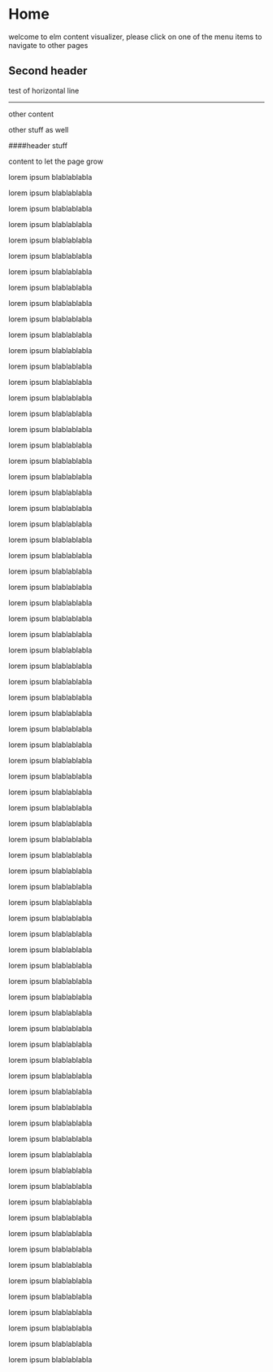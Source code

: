 Home
====

welcome to elm content visualizer, please click on one of the menu items to navigate to other pages

Second header
-------------


test of horizontal line


---

other content

other stuff as well

####header stuff

content to let the page grow

lorem ipsum blablablabla

lorem ipsum blablablabla

lorem ipsum blablablabla

lorem ipsum blablablabla

lorem ipsum blablablabla

lorem ipsum blablablabla

lorem ipsum blablablabla

lorem ipsum blablablabla

lorem ipsum blablablabla

lorem ipsum blablablabla

lorem ipsum blablablabla

lorem ipsum blablablabla

lorem ipsum blablablabla

lorem ipsum blablablabla

lorem ipsum blablablabla

lorem ipsum blablablabla

lorem ipsum blablablabla

lorem ipsum blablablabla

lorem ipsum blablablabla

lorem ipsum blablablabla

lorem ipsum blablablabla

lorem ipsum blablablabla

lorem ipsum blablablabla

lorem ipsum blablablabla

lorem ipsum blablablabla

lorem ipsum blablablabla

lorem ipsum blablablabla

lorem ipsum blablablabla

lorem ipsum blablablabla

lorem ipsum blablablabla

lorem ipsum blablablabla

lorem ipsum blablablabla

lorem ipsum blablablabla

lorem ipsum blablablabla

lorem ipsum blablablabla

lorem ipsum blablablabla

lorem ipsum blablablabla

lorem ipsum blablablabla

lorem ipsum blablablabla

lorem ipsum blablablabla

lorem ipsum blablablabla

lorem ipsum blablablabla

lorem ipsum blablablabla

lorem ipsum blablablabla

lorem ipsum blablablabla

lorem ipsum blablablabla

lorem ipsum blablablabla

lorem ipsum blablablabla

lorem ipsum blablablabla

lorem ipsum blablablabla

lorem ipsum blablablabla

lorem ipsum blablablabla

lorem ipsum blablablabla

lorem ipsum blablablabla

lorem ipsum blablablabla

lorem ipsum blablablabla

lorem ipsum blablablabla

lorem ipsum blablablabla

lorem ipsum blablablabla

lorem ipsum blablablabla

lorem ipsum blablablabla

lorem ipsum blablablabla

lorem ipsum blablablabla

lorem ipsum blablablabla

lorem ipsum blablablabla

lorem ipsum blablablabla

lorem ipsum blablablabla

lorem ipsum blablablabla

lorem ipsum blablablabla

lorem ipsum blablablabla

lorem ipsum blablablabla

lorem ipsum blablablabla

lorem ipsum blablablabla

lorem ipsum blablablabla

lorem ipsum blablablabla

lorem ipsum blablablabla


